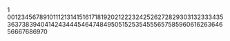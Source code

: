 1
0012345678910111213141516171819202122232425262728293031323334353637383940414243444546474849505152535455565758596061626364656667686970